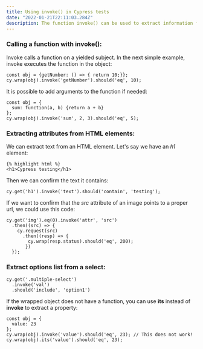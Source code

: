 ```yaml
---
title: Using invoke() in Cypress tests
date: "2022-01-21T22:11:03.284Z"
description: The function invoke() can be used to extract information from a DOM node
---
```


### Calling a function with invoke():

Invoke calls a function on a yielded subject. In the next simple example, invoke executes the function in the object:

```
const obj = {getNumber: () => { return 10;}};
cy.wrap(obj).invoke('getNumber').should('eq', 10); 
```

It is possible to add arguments to the function if needed:

```
const obj = {
  sum: function(a, b) {return a + b}
};
cy.wrap(obj).invoke('sum', 2, 3).should('eq', 5);
```


### Extracting attributes from HTML elements:

We can extract text from an HTML element. Let's say we have an *h1* element:

```
{% highlight html %}
<h1>Cypress testing</h1>
```

Then we can confirm the text it contains:

```
cy.get('h1').invoke('text').should('contain', 'testing');
```

If we want to confirm that the *src* attribute of an image points to a proper url, we could use this code:

```
cy.get('img').eq(0).invoke('attr', 'src')
  .then((src) => {
    cy.request(src)
      .then((resp) => {
        cy.wrap(resp.status).should('eq', 200);
       })
  });
```

### Extract options list from a select:

```
cy.get('.multiple-select')
  .invoke('val')
  .should('include', 'option1')
```

If the wrapped object does not have a function, you can use **its** instead of **invoke** to extract a property:

```
const obj = {
  value: 23
};
cy.wrap(obj).invoke('value').should('eq', 23); // This does not work!
cy.wrap(obj).its('value').should('eq', 23);
```